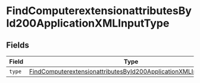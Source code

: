 # FindComputerextensionattributesById200ApplicationXMLInputType


## Fields

| Field                                                                                                                                                             | Type                                                                                                                                                              | Required                                                                                                                                                          | Description                                                                                                                                                       |
| ----------------------------------------------------------------------------------------------------------------------------------------------------------------- | ----------------------------------------------------------------------------------------------------------------------------------------------------------------- | ----------------------------------------------------------------------------------------------------------------------------------------------------------------- | ----------------------------------------------------------------------------------------------------------------------------------------------------------------- |
| `type`                                                                                                                                                            | [FindComputerextensionattributesById200ApplicationXMLInputTypeType](../../models/operations/findcomputerextensionattributesbyid200applicationxmlinputtypetype.md) | :heavy_minus_sign:                                                                                                                                                | N/A                                                                                                                                                               |